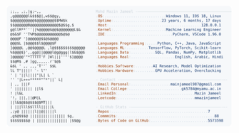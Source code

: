 <picture>
  <source srcset="https://raw.githubusercontent.com/mmazinjameel/mmazinjameel/main/dark_mode.svg?v=1747923037" media="(prefers-color-scheme: dark)">
  <img src="https://raw.githubusercontent.com/mmazinjameel/mmazinjameel/main/light_mode.svg?v=1747923037">
</picture>
